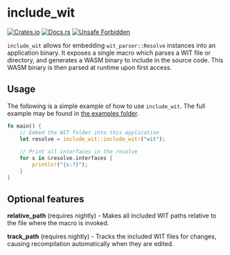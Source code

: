 # include_wit

[![Crates.io](https://img.shields.io/crates/v/include_wit.svg)](https://crates.io/crates/include_wit)
[![Docs.rs](https://docs.rs/include_wit/badge.svg)](https://docs.rs/include_wit)
[![Unsafe Forbidden](https://img.shields.io/badge/unsafe-forbidden-success.svg)](https://github.com/rust-secure-code/safety-dance/)

`include_wit` allows for embedding `wit_parser::Resolve` instances into an application binary.
It exposes a single macro which parses a WIT file or directory, and generates a WASM binary to include in
the source code. This WASM binary is then parsed at runtime upon first access.

## Usage

The following is a simple example of how to use `include_wit`. The full example may be found in [the examples folder](/crates/include_wit/examples/).

```rust
fn main() {
    // Embed the WIT folder into this application
    let resolve = include_wit::include_wit!("wit");
    
    // Print all interfaces in the resolve
    for x in &resolve.interfaces {
        println!("{x:?}");
    }
}
```

## Optional features

**relative_path** (requires nightly) - Makes all included WIT paths relative to the file where the macro is invoked.

**track_path** (requires nightly) - Tracks the included WIT files for changes, causing recompilation automatically when they are edited.
